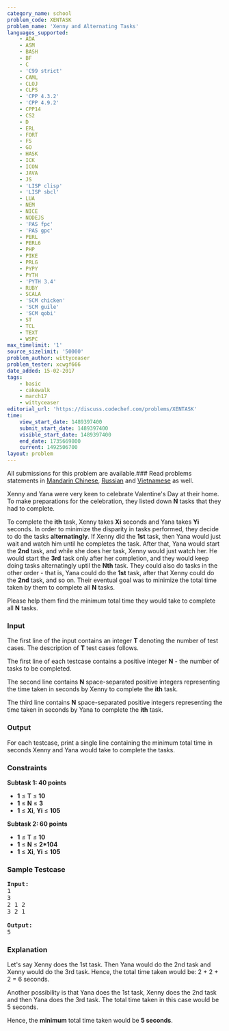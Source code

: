 ```yaml
---
category_name: school
problem_code: XENTASK
problem_name: 'Xenny and Alternating Tasks'
languages_supported:
    - ADA
    - ASM
    - BASH
    - BF
    - C
    - 'C99 strict'
    - CAML
    - CLOJ
    - CLPS
    - 'CPP 4.3.2'
    - 'CPP 4.9.2'
    - CPP14
    - CS2
    - D
    - ERL
    - FORT
    - FS
    - GO
    - HASK
    - ICK
    - ICON
    - JAVA
    - JS
    - 'LISP clisp'
    - 'LISP sbcl'
    - LUA
    - NEM
    - NICE
    - NODEJS
    - 'PAS fpc'
    - 'PAS gpc'
    - PERL
    - PERL6
    - PHP
    - PIKE
    - PRLG
    - PYPY
    - PYTH
    - 'PYTH 3.4'
    - RUBY
    - SCALA
    - 'SCM chicken'
    - 'SCM guile'
    - 'SCM qobi'
    - ST
    - TCL
    - TEXT
    - WSPC
max_timelimit: '1'
source_sizelimit: '50000'
problem_author: wittyceaser
problem_tester: xcwgf666
date_added: 15-02-2017
tags:
    - basic
    - cakewalk
    - march17
    - wittyceaser
editorial_url: 'https://discuss.codechef.com/problems/XENTASK'
time:
    view_start_date: 1489397400
    submit_start_date: 1489397400
    visible_start_date: 1489397400
    end_date: 1735669800
    current: 1492506700
layout: problem
---
```

All submissions for this problem are available.###  Read problems statements in [Mandarin Chinese](http://www.codechef.com/download/translated/MARCH17/mandarin/XENTASK.pdf?v=1), [Russian](http://www.codechef.com/download/translated/MARCH17/russian/XENTASK.pdf?v=1) and [Vietnamese](http://www.codechef.com/download/translated/MARCH17/vietnamese/XENTASK.pdf?v=1) as well.

Xenny and Yana were very keen to celebrate Valentine's Day at their home. To make preparations for the celebration, they listed down **N** tasks that they had to complete.

To complete the **ith** task, Xenny takes **Xi** seconds and Yana takes **Yi** seconds. In order to minimize the disparity in tasks performed, they decide to do the tasks **alternatingly**. If Xenny did the **1st** task, then Yana would just wait and watch him until he completes the task. After that, Yana would start the **2nd** task, and while she does her task, Xenny would just watch her. He would start the **3rd** task only after her completion, and they would keep doing tasks alternatingly uptil the **Nth** task. They could also do tasks in the other order - that is, Yana could do the **1st** task, after that Xenny could do the **2nd** task, and so on. Their eventual goal was to minimize the total time taken by them to complete all **N** tasks.

Please help them find the minimum total time they would take to complete all **N** tasks.

### Input

The first line of the input contains an integer **T** denoting the number of test cases. The description of **T** test cases follows.

The first line of each testcase contains a positive integer **N** - the number of tasks to be completed.

The second line contains **N** space-separated positive integers representing the time taken in seconds by Xenny to complete the **ith** task.

The third line contains **N** space-separated positive integers representing the time taken in seconds by Yana to complete the **ith** task.

### Output

For each testcase, print a single line containing the minimum total time in seconds Xenny and Yana would take to complete the tasks.

### Constraints

**Subtask 1: 40 points**

- **1** ≤ **T** ≤ **10**
- **1** ≤ **N** ≤ **3**
- **1** ≤ **Xi**, **Yi** ≤ **105**

**Subtask 2: 60 points**

- **1** ≤ **T** ≤ **10**
- **1** ≤ **N** ≤ **2\*104**
- **1** ≤ **Xi**, **Yi** ≤ **105**

### Sample Testcase

<pre><b>Input:</b>
<tt>1
3
2 1 2
3 2 1</tt>

<b>Output:</b>
<tt>5</tt>
</pre>
### Explanation

Let's say Xenny does the 1st task. Then Yana would do the 2nd task and Xenny would do the 3rd task. Hence, the total time taken would be: 2 + 2 + 2 = 6 seconds.

Another possibility is that Yana does the 1st task, Xenny does the 2nd task and then Yana does the 3rd task. The total time taken in this case would be 5 seconds.

Hence, the **minimum** total time taken would be **5 seconds**.
